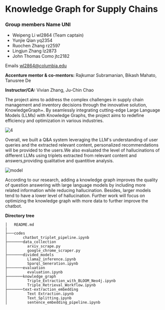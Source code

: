 # Knowledge Graph for Supply Chains

### Group members Name UNI 
- Weipeng Li wl2864 (Team captain)
- Yunjie Qian yq2354
- Ruochen Zhang rz2597
- Lingjun Zhang lz2873
- John Thomas Como jtc2182

Emails  wl2864@columbia.edu

**Accenture mentor & co-mentors:** Rajkumar Subramanian, Bikash Mahato, Tanusree De

**Instructor/CA:** Vivian Zhang, Ju-Chin Chao

The project aims to address the complex challenges in supply chain management and inventory decisions through the innovative solution, KnowledgeGraph+. By seamlessly integrating cutting-edge Large Language Models (LLMs) with Knowledge Graphs, the project aims to redefine efficiency and optimization in various industries.

![4](https://github.com/lwp20/columbia-accenture-knowledge-graph-for-supply-chains/assets/111889976/b2fa5a1f-b6f2-4675-a700-f3fe51439c27)


Overall, we built a Q&A system leveraging the LLM's understanding of user queries and the extracted relevant content, personalized recommendations will be provided to the users.We also evaluated the level of hallucinations of different LLMs using triplets extracted from relevant content and answers,providing qualitative and quantitive analysis.

![model](https://github.com/lwp20/columbia-accenture-knowledge-graph-for-supply-chains/assets/111889976/2029c11d-4cb3-4991-9df6-8a1975fe8e64)


According to our research, adding a knowledge graph improves the quality of question answering with large language models by including more related information while reducing hallucination. Besides, larger models tend to have a lower level of hallucination. Further work will focus on optimizing the knowledge graph with more data to further improve the chatbot.

**Directory tree**
```
│   README.md
| 
├───codes
│       chatbot_triplet_pipeline.ipynb
├───────data_collection
│         arxiv_scrape.py
│         google_chrome_scraper.py
├───────divided_models
│         Llama2_inference.ipynb
│         Sparql_Generation.ipynb
├───────evaluation
│         evaluation.ipynb
├───────knowledge_graph
│         Triple_Extraction_with_BLOOM_Neo4j.ipynb
│         Triple_Retrieval_Workflow.ipynb
├───────text-extraction_embedding
│         Text Extraction.ipynb
│         Text_Splitting.ipynb
│         sentence_embedding_pipeline.ipynb
```
